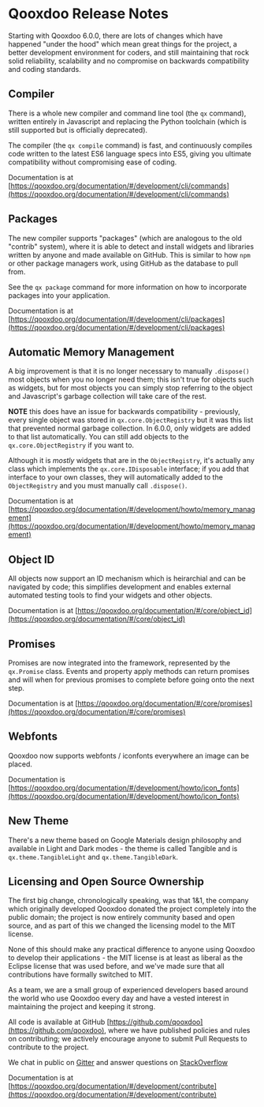 # Qooxdoo Release Notes

Starting with Qooxdoo 6.0.0, there are lots of changes which have happened "under the hood"
which mean great things for the project, a better development environment for coders, and
still maintaining that rock solid reliability, scalability and no compromise on backwards
compatibility and coding standards.


## Compiler
There is a whole new compiler and command line tool (the `qx` command), written entirely in 
Javascript and replacing the Python toolchain (which is still supported but is officially 
deprecated).

The compiler (the `qx compile` command) is fast, and continuously compiles code written to 
the latest ES6 language specs into ES5, giving you ultimate compatibility without compromising
ease of coding.

Documentation is at [https://qooxdoo.org/documentation/#/development/cli/commands](https://qooxdoo.org/documentation/#/development/cli/commands)


## Packages
The new compiler supports "packages" (which are analogous to the old "contrib" system), where
it is able to detect and install widgets and libraries written by anyone and made available on 
GitHub.  This is similar to how `npm` or other package managers work, using GitHub as the
database to pull from.

See the `qx package` command for more information on how to incorporate packages into your
application.

Documentation is at [https://qooxdoo.org/documentation/#/development/cli/packages](https://qooxdoo.org/documentation/#/development/cli/packages)


## Automatic Memory Management
A big improvement is that it is no longer necessary to manually `.dispose()` most objects when you
no longer need them; this isn't true for objects such as widgets, but for most objects you can simply 
stop referring to the object and Javascript's garbage collection will take care of the rest.

**NOTE** this does have an issue for backwards compatibility - previously, every single object was
stored in `qx.core.ObjectRegistry` but it was this list that prevented normal garbage collection.  In
6.0.0, only widgets are added to that list automatically.  You can still add objects to the `qx.core.ObjectRegistry`
if you want to.

Although it is *mostly* widgets that are in the `ObjectRegistry`, it's actually any class which implements
the `qx.core.IDisposable` interface; if you add that interface to your own classes, they will automatically
added to the `ObjectRegistry` and you must manually call `.dispose()`.

Documentation is at [https://qooxdoo.org/documentation/#/development/howto/memory_management](https://qooxdoo.org/documentation/#/development/howto/memory_management)


## Object ID
All objects now support an ID mechanism which is heirarchial and can be navigated by code; this simplifies
development and enables external automated testing tools to find your widgets and other objects.

Documentation is at [https://qooxdoo.org/documentation/#/core/object_id](https://qooxdoo.org/documentation/#/core/object_id)


## Promises
Promises are now integrated into the framework, represented by the `qx.Promise` class.  Events and property
apply methods can return promises and will when for previous promises to complete before going onto
the next step.

Documentation is at [https://qooxdoo.org/documentation/#/core/promises](https://qooxdoo.org/documentation/#/core/promises)


## Webfonts
Qooxdoo now supports webfonts / iconfonts everywhere an image can be placed.

Documentation is [https://qooxdoo.org/documentation/#/development/howto/icon_fonts](https://qooxdoo.org/documentation/#/development/howto/icon_fonts)


## New Theme
There's a new theme based on Google Materials design philosophy and available in Light and Dark modes - the
theme is called Tangible and is `qx.theme.TangibleLight` and `qx.theme.TangibleDark`.


## Licensing and Open Source Ownership
The first big change, chronologically speaking, was that 1&1, the company which originally 
developed Qooxdoo donated the project completely into the public domain; the project is now 
entirely community based and open source, and as part of this we changed the licensing
model to the MIT license.

None of this should make any practical difference to anyone using Qooxdoo to develop their 
applications - the MIT license is at least as liberal as the Eclipse license that was used
before, and we've made sure that all contributions have formally switched to MIT.

As a team, we are a small group of experienced developers based around the world who use
Qooxdoo every day and have a vested interest in maintaining the project and keeping it strong.

All code is available at GitHub [https://github.com/qooxdoo](https://github.com/qooxdoo),
where we have published policies and rules on contributing; we actively encourage anyone to
submit Pull Requests to contribute to the project.

We chat in public on [Gitter](https://gitter.im/qooxdoo/qooxdoo) and answer questions
on [StackOverflow](https://stackoverflow.com/questions/tagged/qooxdoo)

Documentation is at [https://qooxdoo.org/documentation/#/development/contribute](https://qooxdoo.org/documentation/#/development/contribute)



